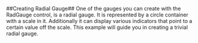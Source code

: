 ##Creating Radial Gauge##
One of the gauges you can create with the RadGauge control, is a radial gauge. It is represented by a circle container with a scale in it. Additionally it can display various indicators that point to a certain value off the scale. This example will guide you in creating a trivial radial gauge.